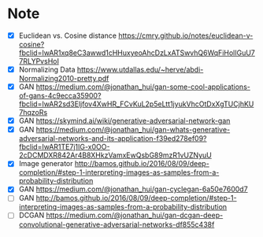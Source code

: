 # Note

- [x] Euclidean vs. Cosine distance https://cmry.github.io/notes/euclidean-v-cosine?fbclid=IwAR1xq8eC3awwd1cHHuxyeoAhcDzLxATSwvhQ6WqFiHolIGuU77RLYPvsHoI
- [x] Normalizing Data https://www.utdallas.edu/~herve/abdi-Normalizing2010-pretty.pdf
- [x] GAN https://medium.com/@jonathan_hui/gan-some-cool-applications-of-gans-4c9ecca35900?fbclid=IwAR2sd3Eljfov4XwHR_FCvKuL2p5eLtt1jyukVhcOtDxXgTUCjhKU7hqzoRs
- [x] GAN https://skymind.ai/wiki/generative-adversarial-network-gan
- [x] GAN https://medium.com/@jonathan_hui/gan-whats-generative-adversarial-networks-and-its-application-f39ed278ef09?fbclid=IwAR1TE7j1IG-x0OO-2cDCMDXR842Ar4B8XHkzVamxEwQsbG89mzR1vUZNyuU
- [x] Image generator http://bamos.github.io/2016/08/09/deep-completion/#step-1-interpreting-images-as-samples-from-a-probability-distribution
- [x] GAN https://medium.com/@jonathan_hui/gan-cyclegan-6a50e7600d7
- [ ] GAN http://bamos.github.io/2016/08/09/deep-completion/#step-1-interpreting-images-as-samples-from-a-probability-distribution
- [ ] DCGAN https://medium.com/@jonathan_hui/gan-dcgan-deep-convolutional-generative-adversarial-networks-df855c438f

